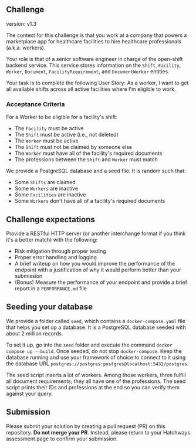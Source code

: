 ## Challenge

<!-- please don't remove the following line-->

version: v1.3

The context for this challenge is that you work at a company that powers a marketplace app for healthcare facilities to hire healthcare professionals (a.k.a. workers).

Your role is that of a senior software engineer in charge of the open-shift backend service. This service stores information on the `Shift`, `Facility`, `Worker`, `Document`, `FacilityRequirement`, and `DocumentWorker` entities.

Your task is to complete the following User Story: As a worker, I want to get all available shifts across all active facilities where I'm eligible to work.

### Acceptance Criteria

For a Worker to be eligible for a facility's shift:

- The `Facility` must be active
- The `Shift` must be active (i.e., not deleted)
- The `Worker` must be active
- The `Shift` must not be claimed by someone else
- The `Worker` must have all of the facility's required documents
- The professions between the `Shift` and `Worker` must match

We provide a PostgreSQL database and a seed file. It is random such that:

- Some `Shifts` are claimed
- Some `Workers` are inactive
- Some `Facilities` are inactive
- Some `Workers` don't have all of a facility's required documents

## Challenge expectations

Provide a RESTful HTTP server (or another interchange format if you think it's a better match) with the following:

- Risk mitigation through proper testing
- Proper error handling and logging
- A brief writeup on how you would improve the performance of the endpoint with a justification of why it would perform better than your submission
- (Bonus) Measure the performance of your endpoint and provide a brief report in a `PERFORMANCE.md` file

## Seeding your database

We provide a folder called `seed`, which contains a `docker-compose.yaml` file that helps you set up a database. It is a PostgreSQL database seeded with about 2 million records.

To set it up, go into the `seed` folder and execute the command `docker compose up --build`. Once seeded, do not stop `docker-compose`. Keep the database running and use your framework of choice to connect to it using the database URL `postgres://postgres:postgres@localhost:5432/postgres`.

The seed script inserts a lot of workers. Among those workers, three fulfill all document requirements; they all have one of the professions. The seed script prints their IDs and professions at the end so you can verify them against your query.

## Submission

Please submit your solution by creating a pull request (PR) on this repository. **Do not merge your PR**. Instead, please return to your Hatchways assessment page to confirm your submission.
